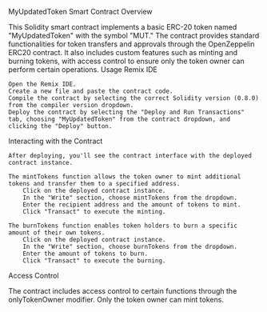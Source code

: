MyUpdatedToken Smart Contract
Overview

This Solidity smart contract implements a basic ERC-20 token named "MyUpdatedToken" with the symbol "MUT." The contract provides standard functionalities for token transfers and approvals through the OpenZeppelin ERC20 contract. It also includes custom features such as minting and burning tokens, with access control to ensure only the token owner can perform certain operations.
Usage
Remix IDE

    Open the Remix IDE.
    Create a new file and paste the contract code.
    Compile the contract by selecting the correct Solidity version (0.8.0) from the compiler version dropdown.
    Deploy the contract by selecting the "Deploy and Run Transactions" tab, choosing "MyUpdatedToken" from the contract dropdown, and clicking the "Deploy" button.

Interacting with the Contract

    After deploying, you'll see the contract interface with the deployed contract instance.

    The mintTokens function allows the token owner to mint additional tokens and transfer them to a specified address.
        Click on the deployed contract instance.
        In the "Write" section, choose mintTokens from the dropdown.
        Enter the recipient address and the amount of tokens to mint.
        Click "Transact" to execute the minting.

    The burnTokens function enables token holders to burn a specific amount of their own tokens.
        Click on the deployed contract instance.
        In the "Write" section, choose burnTokens from the dropdown.
        Enter the amount of tokens to burn.
        Click "Transact" to execute the burning.

Access Control

The contract includes access control to certain functions through the onlyTokenOwner modifier. Only the token owner can mint tokens.
